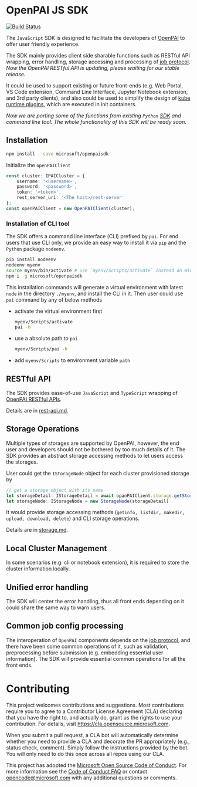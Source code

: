 # OpenPAI JS SDK
[![Build Status](https://www.travis-ci.org/microsoft/openpaisdk.svg?branch=master)](https://travis-ci.org/microsoft/openpaisdk)

The `JavaScript` SDK is designed to facilitate the developers of [OpenPAI](https://github.com/microsoft/pai) to offer user friendly experience. 

The SDK mainly provides client side sharable functions such as RESTful API wrapping, error handling, storage accessing and processing of [job protocol](https://github.com/microsoft/openpai-protocol). *Now the OpenPAI RESTful API is updating, please waiting for our stable release.*

It could be used to support existing or future front-ends (e.g. Web Portal, VS Code extension, Command Line Interface, Jupyter Notebook extension, and 3rd party clients), and also could be used to simplify the design of [kube runtime plugins](https://github.com/microsoft/openpai-runtime), which are executed in init containers.

*Now we are porting some of the functions from existing `Python` [SDK](https://github.com/microsoft/pai/tree/v0.17.0/contrib/python-sdk) and command line tool. The whole functionality of this SDK will be ready soon.*

## Installation

```bash
npm install --save microsoft/openpaisdk
```

Initialize the `openPAIClient`

```ts
const cluster: IPAICluster = {
    username: '<username>',
    password: '<password>',
    token: '<token>',
    rest_server_uri: '<The host>/rest-server'
};
const openPAIClient = new OpenPAIClient(cluster);
```

### Installation of CLI tool

The SDK offers a command line interface (CLI) prefixed by `pai`. For end users that use CLI only, we provide an easy way to install it via `pip` and the `Python` package `nodeenv`. 

```bash
pip install nodeenv
nodeenv myenv
source myenv/bin/activate # use `myenv/Scripts/activate` instead on Windows
npm i -g microsoft/openpaisdk
```

This installation commands will generate a virtual environment with latest `node` in the directory `./myenv`, and install the CLI in it. Then user could use `pai` command by any of below methods

- activate the virtual environment first
    ```bash
    myenv/Scripts/activate
    pai -h
    ```
- use a absolute path to `pai`
    ```bash
    myenv/Scripts/pai -h
    ```
- add `myenv/Scripts` to environment variable `path`


## RESTful API
The SDK provides ease-of-use `JavaScript` and `TypeScript` wrapping of  [OpenPAI RESTful APIs](https://github.com/microsoft/pai/blob/master/docs/rest-server/API.md). 

Details are in [rest-api.md](https://github.com/microsoft/openpaisdk/blob/master/docs/rest-api.md).

## Storage Operations

Multiple types of storages are supported by OpenPAI, however, the end user and developers should not be bothered by too much details of it. The SDK provides an abstract storage accessing methods to let users access the storages.

User could get the `IStorageNode` object for each cluster provisioned storage by 
```ts
// get a storage object with its name
let storageDetail: IStorageDetail = await opanPAIClient.storage.getStorageByName(name)
let storageNode: IStorageNode = new StorageNode(storageDetail)
```
It would provide storage accessing methods (`getinfo, listdir, makedir, upload, download, delete`) and CLI storage operations.

Details are in [storage.md](https://github.com/microsoft/openpaisdk/blob/master/docs/storage.md).

## Local Cluster Management

In some scenarios (e.g. cli or notebook extension), it is required to store the cluster information locally.

## Unified error handling

The SDK will center the error handling, thus all front ends depending on it could share the same way to warn users.

## Common job config processing

The interoperation of `OpenPAI` components depends on the [job protocol](https://github.com/microsoft/openpai-protocol), and there have been some common operations of it, such as validation, preprocessing before submission (e.g. embedding essential user information). The SDK will provide essential common operations for all the front ends.

# Contributing

This project welcomes contributions and suggestions.  Most contributions require you to agree to a
Contributor License Agreement (CLA) declaring that you have the right to, and actually do, grant us
the rights to use your contribution. For details, visit https://cla.opensource.microsoft.com.

When you submit a pull request, a CLA bot will automatically determine whether you need to provide
a CLA and decorate the PR appropriately (e.g., status check, comment). Simply follow the instructions
provided by the bot. You will only need to do this once across all repos using our CLA.

This project has adopted the [Microsoft Open Source Code of Conduct](https://opensource.microsoft.com/codeofconduct/).
For more information see the [Code of Conduct FAQ](https://opensource.microsoft.com/codeofconduct/faq/) or
contact [opencode@microsoft.com](mailto:opencode@microsoft.com) with any additional questions or comments.
